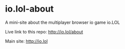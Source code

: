 # io.lol-about

A mini-site about the multiplayer browser io game io.LOL

Live link to this repo: http://io.lol/about

Main site: http://io.lol

